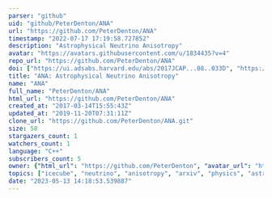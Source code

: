 ```yaml
---
parser: "github"
uid: "github/PeterDenton/ANA"
url: "https://github.com/PeterDenton/ANA"
timestamp: "2022-07-17 17:19:58.727852"
description: "Astrophysical Neutrino Anisotropy"
avatar: "https://avatars.githubusercontent.com/u/1834435?v=4"
repo_url: "https://github.com/PeterDenton/ANA"
doi: ["https://ui.adsabs.harvard.edu/abs/2017JCAP...08..033D", "https://ui.adsabs.harvard.edu/abs/2017ascl.soft08028D/abstract"]
title: "ANA: Astrophysical Neutrino Anisotropy"
name: "ANA"
full_name: "PeterDenton/ANA"
html_url: "https://github.com/PeterDenton/ANA"
created_at: "2017-03-14T15:55:43Z"
updated_at: "2019-11-20T07:31:11Z"
clone_url: "https://github.com/PeterDenton/ANA.git"
size: 58
stargazers_count: 1
watchers_count: 1
language: "C++"
subscribers_count: 5
owner: {"html_url": "https://github.com/PeterDenton", "avatar_url": "https://avatars.githubusercontent.com/u/1834435?v=4", "login": "PeterDenton", "type": "User"}
topics: ["icecube", "neutrino", "anisotropy", "arxiv", "physics", "astroparticle-physics", "markov-chain-monte-carlo", "galactic", "extragalactic"]
date: "2023-05-13 14:18:53.539887"
---
```

